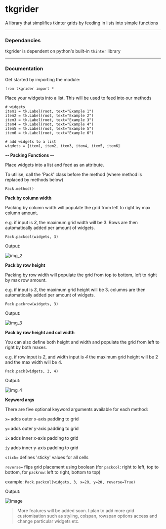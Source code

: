 # **tkgrider**
A library that simplifies tkinter grids by feeding in lists into simple functions

___

### Dependancies

tkgrider is dependent on python's built-in ```tkinter``` library
 
___

### Documentation

Get started by importing the module:

```
from tkgrider import *
```

Place your widgets into a list. This will be used to feed into our methods

```
# widgets
item1 = tk.Label(root, text="Example 1")
item2 = tk.Label(root, text="Example 2")
item3 = tk.Label(root, text="Example 3")
item4 = tk.Label(root, text="Example 4")
item5 = tk.Label(root, text="Example 5")
item6 = tk.Label(root, text="Example 6")

# add widgets to a list
wigdets = [item1, item2, item3, item4, item5, item6]
```

**-- Packing Functions --**

Place widgets into a list and feed as an attribute.

To utilise, call the 'Pack' class before the method (where method is replaced by methods below)
```
Pack.method()
```

**Pack by column width**

Packing by column width will populate the grid from left to right by max column amount.

e.g. if input is _3_, the maximum grid width will be 3. Rows are then automatically added per amount of widgets.

```
Pack.packcol(widgets, 3)
```
Output:

![img_2](https://github.com/oivalian/tkgrider/assets/109859213/1ce5f96c-65f5-448e-8d9d-c1e9e0c6c04f)

**Pack by row height**

Packing by row width will populate the grid from top to bottom, left to right by max row amount.

e.g. if input is _3_, the maximum grid height will be 3. columns are then automatically added per amount of widgets.

```
Pack.packrow(widgets, 3)
```
Output:

![img_3](https://github.com/oivalian/tkgrider/assets/109859213/8b58e207-f148-4c2d-91ef-2667112c68bc)

**Pack by row height and col width**

You can also define both height and width and populate the grid from left to right by both maxes.

e.g. if row input is _2_, and width input is _4_ the maximum grid height will be 2 and the max width will be 4.

```
Pack.pack(widgets, 2, 4)
```
Output:

![img_4](https://github.com/oivalian/tkgrider/assets/109859213/c6774543-0acd-4223-8bdd-9bac70c090ef)

**Keyword args**

There are five optional keyword arguments available for each method:

```x=``` adds outer x-axis padding to grid

```y=``` adds outer y-axis padding to grid

```ix``` adds inner x-axis padding to grid

```iy``` adds inner y-axis padding to grid

```stick=``` defines 'sticky' values for all cells

```reverse=``` flips grid placement using boolean (for ```packcol```: right to left, top to bottom, for ```packrow```: left to right, bottom to top)


example:
```Pack.packcol(widgets, 3, x=20, y=20, reverse=True)```

Output:

![image](https://github.com/oivalian/tkgrider/assets/109859213/3e40b86c-8d26-4c01-a6b2-e613e1155bb9)

> More features will be added soon. I plan to add more grid customisation such as styling, colspan, rowspan options
> access and change particular widgets etc.
